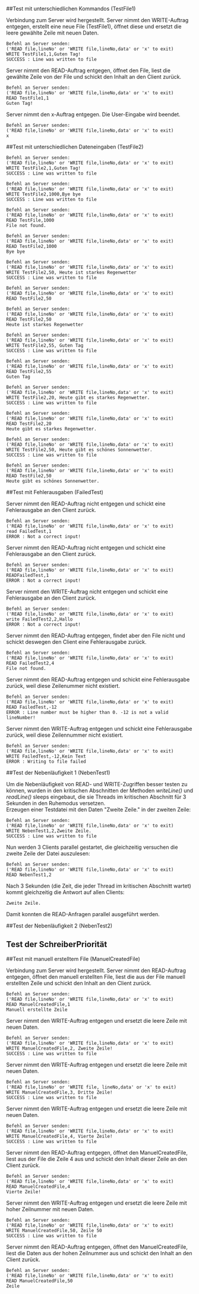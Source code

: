 ##Test mit unterschiedlichen Kommandos (TestFile1)

Verbindung zum Server wird hergestellt. Server nimmt den WRITE-Auftrag entgegen, erstellt eine neue File (TestFile1), öffnet diese und ersetzt die leere gewählte Zeile mit neuen Daten. 

    Befehl an Server senden:
    ('READ file,lineNo' or 'WRITE file,lineNo,data' or 'x' to exit)
    WRITE TestFile1,1,Guten Tag!
    SUCCESS : Line was written to file

Server nimmt den READ-Auftrag entgegen, öffnet den File, liest die gewählte Zeile von der File und schickt den Inhalt an den Client zurück.

    Befehl an Server senden:
    ('READ file,lineNo' or 'WRITE file,lineNo,data' or 'x' to exit)
    READ TestFile1,1
    Guten Tag!

Server nimmt den x-Auftrag entgegen. Die User-Eingabe wird beendet.

    Befehl an Server senden:
    ('READ file,lineNo' or 'WRITE file,lineNo,data' or 'x' to exit)
    x

##Test mit unterschiedlichen Dateneingaben (TestFile2)

    Befehl an Server senden:
    ('READ file,lineNo' or 'WRITE file,lineNo,data' or 'x' to exit)
    WRITE TestFile2,1,Guten Tag!
    SUCCESS : Line was written to file

    Befehl an Server senden:
    ('READ file,lineNo' or 'WRITE file,lineNo,data' or 'x' to exit)
    WRITE TestFile2,1000,Bye bye
    SUCCESS : Line was written to file

    Befehl an Server senden:
    ('READ file,lineNo' or 'WRITE file,lineNo,data' or 'x' to exit)
    READ TestFile,1000
    File not found.

    Befehl an Server senden:
    ('READ file,lineNo' or 'WRITE file,lineNo,data' or 'x' to exit)
    READ TestFile2,1000
    Bye bye

    Befehl an Server senden:
    ('READ file,lineNo' or 'WRITE file,lineNo,data' or 'x' to exit)
    WRITE TestFile2,50, Heute ist starkes Regenwetter
    SUCCESS : Line was written to file

    Befehl an Server senden:
    ('READ file,lineNo' or 'WRITE file,lineNo,data' or 'x' to exit)
    READ TestFile2,50

    Befehl an Server senden:
    ('READ file,lineNo' or 'WRITE file,lineNo,data' or 'x' to exit)
    READ TestFile2,50
    Heute ist starkes Regenwetter

    Befehl an Server senden:
    ('READ file,lineNo' or 'WRITE file,lineNo,data' or 'x' to exit)
    WRITE TestFile2,55, Guten Tag
    SUCCESS : Line was written to file

    Befehl an Server senden:
    ('READ file,lineNo' or 'WRITE file,lineNo,data' or 'x' to exit)
    READ TestFile2,55
    Guten Tag

    Befehl an Server senden:
    ('READ file,lineNo' or 'WRITE file,lineNo,data' or 'x' to exit)
    WRITE TestFile2,20, Heute gibt es starkes Regenwetter.
    SUCCESS : Line was written to file

    Befehl an Server senden:
    ('READ file,lineNo' or 'WRITE file,lineNo,data' or 'x' to exit)
    READ TestFile2,20
    Heute gibt es starkes Regenwetter.

    Befehl an Server senden:
    ('READ file,lineNo' or 'WRITE file,lineNo,data' or 'x' to exit)
    WRITE TestFile2,50, Heute gibt es schönes Sonnenwetter.
    SUCCESS : Line was written to file

    Befehl an Server senden:
    ('READ file,lineNo' or 'WRITE file,lineNo,data' or 'x' to exit)
    READ TestFile2,50
    Heute gibt es schönes Sonnenwetter.


##Test mit Fehlerausgaben (FailedTest)

Server nimmt den READ-Auftrag nicht entgegen und schickt eine Fehlerausgabe an den Client zurück.

    Befehl an Server senden:
    ('READ file,lineNo' or 'WRITE file,lineNo,data' or 'x' to exit)
    read FailedTest,1
    ERROR : Not a correct input!

Server nimmt den READ-Auftrag nicht entgegen und schickt eine Fehlerausgabe an den Client zurück.

    Befehl an Server senden:
    ('READ file,lineNo' or 'WRITE file,lineNo,data' or 'x' to exit)
    READFailedTest,1
    ERROR : Not a correct input!

Server nimmt den WRITE-Auftrag nicht entgegen und schickt eine Fehlerausgabe an den Client zurück.

    Befehl an Server senden:
    ('READ file,lineNo' or 'WRITE file,lineNo,data' or 'x' to exit)
    write FailedTest2,2,Hallo
    ERROR : Not a correct input!

Server nimmt den READ-Auftrag entgegen, findet aber den File nicht und schickt deswegen den Client eine Fehlerausgabe zurück.

    Befehl an Server senden:
    ('READ file,lineNo' or 'WRITE file,lineNo,data' or 'x' to exit)
    READ FailedTest2,4
    File not found.

Server nimmt den READ-Auftrag entgegen und schickt eine Fehlerausgabe zurück, weil diese Zeilenummer nicht existiert.

    Befehl an Server senden:
    ('READ file,lineNo' or 'WRITE file,lineNo,data' or 'x' to exit)
    READ FailedTest,-12
    ERROR : Line number must be higher than 0. -12 is not a valid lineNumber!

Server nimmt den WRITE-Auftrag entgegen und schickt eine Fehlerausgabe zurück, weil diese Zeilennummer nicht existiert.

    Befehl an Server senden:
    ('READ file,lineNo' or 'WRITE file,lineNo,data' or 'x' to exit)
    WRITE FailedTest,-12,Kein Text
    ERROR : Writing to file failed

##Test der Nebenläufigkeit 1 (NebenTest1)

Um die Nebenläufigkeit von READ- und WRITE-Zugriffen besser
testen zu können, wurden in den kritischen Abschnitten
der Methoden *writeLine()* und *readLine()* sleeps eingebaut,
die sie Threads im kritischen Abschnitt für 3 Sekunden in den Ruhemodus 
versetzen.  
Erzeugen einer Testdatei mit den Daten "Zweite Zeile." in der 
zweiten Zeile:

    Befehl an Server senden:  
    ('READ file,lineNo' or 'WRITE file,lineNo,data' or 'x' to exit)  
    WRITE NebenTest1,2,Zweite Zeile.  
    SUCCESS : Line was written to file  

Nun werden 3 Clients parallel gestartet, die gleichzeitig versuchen die zweite
Zeile der Datei auszulesen:

    Befehl an Server senden:  
    ('READ file,lineNo' or 'WRITE file,lineNo,data' or 'x' to exit)
    READ NebenTest1,2

Nach 3 Sekunden (die Zeit, die jeder Thread im kritischen Abschnitt
wartet) kommt gleichzeitig die Antwort auf allen Clients:

    Zweite Zeile.

Damit konnten die READ-Anfragen parallel ausgeführt werden.

##Test der Nebenläufigkeit 2 (NebenTest2)



## Test der SchreiberPriorität


##Test mit manuell erstelltem File (ManuelCreatedFile)

Verbindung zum Server wird hergestellt. Server nimmt den READ-Auftrag entgegen, öffnet den manuell erstellten File, 
liest die aus der File manuell erstellten Zeile und schickt den Inhalt an den Client zurück.

    Befehl an Server senden:
    ('READ file,lineNo' or 'WRITE file,lineNo,data' or 'x' to exit)  
    READ ManuelCreatedFile,1  
    Manuell erstellte Zeile  

Server nimmt den WRITE-Auftrag entgegen und ersetzt die leere Zeile mit neuen Daten.  

    Befehl an Server senden:  
    ('READ file,lineNo' or 'WRITE file,lineNo,data' or 'x' to exit)  
    WRITE ManuelCreatedFile,2, Zweite Zeile!  
    SUCCESS : Line was written to file  

Server nimmt den WRITE-Auftrag entgegen und ersetzt die leere Zeile mit neuen Daten.

    Befehl an Server senden:  
    ('READ file,lineNo' or 'WRITE file, lineNo,data' or 'x' to exit)  
    WRITE ManuelCreatedFile,3, Dritte Zeile!  
    SUCCESS : Line was written to file  

Server nimmt den WRITE-Auftrag entgegen und ersetzt die leere Zeile mit neuen Daten.

    Befehl an Server senden:  
    ('READ file,lineNo' or 'WRITE file,lineNo,data' or 'x' to exit)  
    WRITE ManuelCreatedFile,4, Vierte Zeile!  
    SUCCESS : Line was written to file

Server nimmt den READ-Auftrag entgegen, öffnet den ManuelCreatedFile, liest aus der File die Zeile 4 aus und schickt den Inhalt dieser Zeile an den Client zurück.

    Befehl an Server senden:  
    ('READ file,lineNo' or 'WRITE file,lineNo,data' or 'x' to exit)  
    READ ManuelCreatedFile,4  
    Vierte Zeile!  

Server nimmt den WRITE-Auftrag entgegen und ersetzt die leere Zeile mit hoher Zeilnummer mit neuen Daten.

    Befehl an Server senden:  
    ('READ file,lineNo' or 'WRITE file,lineNo,data' or 'x' to exit)  
    WRITE ManuelCreatedFile,50, Zeile 50  
    SUCCESS : Line was written to file  

Server nimmt den READ-Auftrag entgegen, öffnet den ManuelCreatedFile, liest die Daten aus der hohen Zeilnummer aus und schickt den Inhalt an den Client zurück.

    Befehl an Server senden:  
    ('READ file,lineNo' or 'WRITE file,lineNo,data' or 'x' to exit)  
    READ ManuelCreatedFile,50  
    Zeile 


